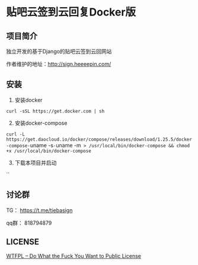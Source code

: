 # 贴吧云签到云回复Docker版

## 项目简介

独立开发的基于Django的贴吧云签到云回网站 

作者维护的地址：http://sign.heeeepin.com/

## 安装

1. 安装docker

`curl -sSL https://get.docker.com | sh`

2. 安装docker-compose

`curl -L https://get.daocloud.io/docker/compose/releases/download/1.25.5/docker-compose-`uname -s`-`uname -m` > /usr/local/bin/docker-compose && chmod +x /usr/local/bin/docker-compose`

3. 下载本项目并启动

``

## 讨论群

TG： https://t.me/tiebasign

qq群： 818794879

## LICENSE

[WTFPL – Do What the Fuck You Want to Public License](http://www.wtfpl.net/about/)
